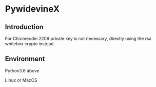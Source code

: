 # PywidevineX

## Introduction

For Chromecdm 2209 private key is not necessary, directly using the rsa whitebox crypto instead.

## Environment

Python3.6 above

Linux or MacOS




